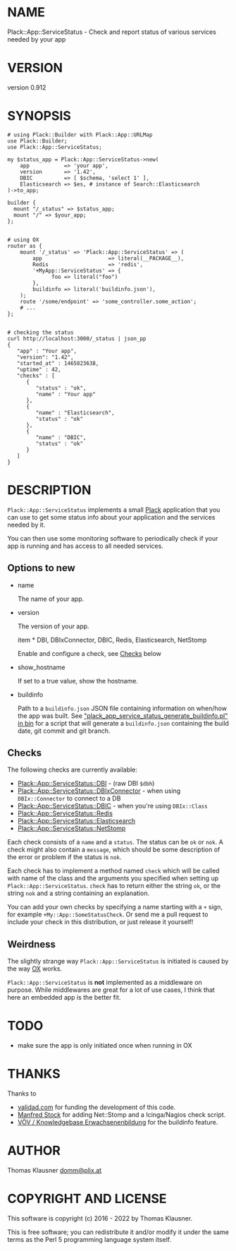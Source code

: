 # NAME

Plack::App::ServiceStatus - Check and report status of various services needed by your app

# VERSION

version 0.912

# SYNOPSIS

    # using Plack::Builder with Plack::App::URLMap
    use Plack::Builder;
    use Plack::App::ServiceStatus;

    my $status_app = Plack::App::ServiceStatus->new(
        app           => 'your app',
        version       => '1.42',
        DBIC          => [ $schema, 'select 1' ],
        Elasticsearch => $es, # instance of Search::Elasticsearch
    )->to_app;

    builder {
      mount "/_status" => $status_app;
      mount "/" => $your_app;
    };


    # using OX
    router as {
        mount '/_status' => 'Plack::App::ServiceStatus' => (
            app                     => literal(__PACKAGE__),
            Redis                   => 'redis',
            '+MyApp::ServiceStatus' => {
                  foo => literal("foo")
            },
            buildinfo => literal('buildinfo.json'),
        );
        route '/some/endpoint' => 'some_controller.some_action';
        # ...
    };


    # checking the status
    curl http://localhost:3000/_status | json_pp
    {
       "app" : "Your app",
       "version": "1.42",
       "started_at" : 1465823638,
       "uptime" : 42,
       "checks" : [
          {
             "status" : "ok",
             "name" : "Your app"
          },
          {
             "name" : "Elasticsearch",
             "status" : "ok"
          },
          {
             "name" : "DBIC",
             "status" : "ok"
          }
       ]
    }

# DESCRIPTION

`Plack::App::ServiceStatus` implements a small
[Plack](https://metacpan.org/pod/Plack) application that you can use
to get some status info about your application and the services needed by
it.

You can then use some monitoring software to periodically check if
your app is running and has access to all needed services.

## Options to new

- name

    The name of your app.

- version

    The version of your app.

    item \* DBI, DBIxConnector, DBIC, Redis, Elasticsearch, NetStomp

    Enable and configure a check, see [Checks](https://metacpan.org/pod/Checks) below

- show\_hostname

    If set to a true value, show the hostname.

- buildinfo

    Path to a `buildinfo.json` JSON file containing information on
    when/how the app was built. See
    ["plack\_app\_service\_status\_generate\_buildinfo.pl" in bin](https://metacpan.org/pod/bin#plack_app_service_status_generate_buildinfo.pl) for a script
    that will generate a `buildinfo.json` containing the build date, git
    commit and git branch.

## Checks

The following checks are currently available:

- [Plack::App::ServiceStatus::DBI](https://metacpan.org/pod/Plack%3A%3AApp%3A%3AServiceStatus%3A%3ADBI) - (raw DBI `$dbh`)
- [Plack::App::ServiceStatus::DBIxConnector](https://metacpan.org/pod/Plack%3A%3AApp%3A%3AServiceStatus%3A%3ADBIxConnector) - when using `DBIx::Connector` to connect to a DB
- [Plack::App::ServiceStatus::DBIC](https://metacpan.org/pod/Plack%3A%3AApp%3A%3AServiceStatus%3A%3ADBIC) - when you're using `DBIx::Class`
- [Plack::App::ServiceStatus::Redis](https://metacpan.org/pod/Plack%3A%3AApp%3A%3AServiceStatus%3A%3ARedis)
- [Plack::App::ServiceStatus::Elasticsearch](https://metacpan.org/pod/Plack%3A%3AApp%3A%3AServiceStatus%3A%3AElasticsearch)
- [Plack::App::ServiceStatus::NetStomp](https://metacpan.org/pod/Plack%3A%3AApp%3A%3AServiceStatus%3A%3ANetStomp)

Each check consists of a `name` and a `status`. The status can be
`ok` or `nok`. A check might also contain a `message`, which should
be some description of the error or problem if the status is `nok`.

Each check has to implement a method named `check` which will be
called with name of the class and the arguments you specified when
setting up `Plack::App::ServiceStatus`. `check` has to return either
the string `ok`, or the string `nok` and a string containing an
explanation.

You can add your own checks by specifying a name starting with a `+`
sign, for example `+My::App::SomeStatusCheck`. Or send me a pull
request to include your check in this distribution, or just release it
yourself!

## Weirdness

The slightly strange way `Plack::App::ServiceStatus` is initiated is caused
by the way [OX](https://metacpan.org/pod/OX) works.

`Plack::App::ServiceStatus` is **not** implemented as a middleware on
purpose. While middlewares are great for a lot of use cases, I think
that here an embedded app is the better fit.

# TODO

- make sure the app is only initiated once when running in OX

# THANKS

Thanks to

- [validad.com](https://www.validad.com/) for funding the
development of this code.
- [Manfred Stock](https://github.com/mstock) for adding
Net::Stomp and a Icinga/Nagios check script.
- [VÖV / Knowledgebase Erwachsenenbildung](https://adulteducation.at/) for the buildinfo feature.

# AUTHOR

Thomas Klausner <domm@plix.at>

# COPYRIGHT AND LICENSE

This software is copyright (c) 2016 - 2022 by Thomas Klausner.

This is free software; you can redistribute it and/or modify it under
the same terms as the Perl 5 programming language system itself.
